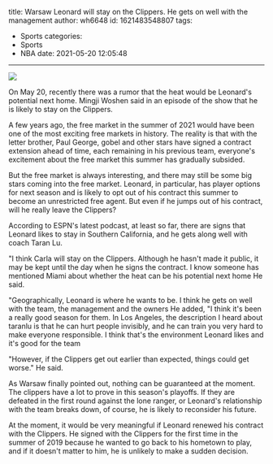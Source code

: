 title: Warsaw  Leonard will stay on the Clippers. He gets on well with the management
author: wh6648
id: 1621483548807
tags: 
- Sports
categories: 
- Sports
- NBA
date: 2021-05-20 12:05:48
---
![](https://p9.itc.cn/q_70/images01/20210520/9174f7cf2bda4bec94a5a4e9129704cd.jpeg)


On May 20, recently there was a rumor that the heat would be Leonard's potential next home. Mingji Woshen said in an episode of the show that he is likely to stay on the Clippers.

A few years ago, the free market in the summer of 2021 would have been one of the most exciting free markets in history. The reality is that with the letter brother, Paul George, gobel and other stars have signed a contract extension ahead of time, each remaining in his previous team, everyone's excitement about the free market this summer has gradually subsided.

But the free market is always interesting, and there may still be some big stars coming into the free market. Leonard, in particular, has player options for next season and is likely to opt out of his contract this summer to become an unrestricted free agent. But even if he jumps out of his contract, will he really leave the Clippers?

According to ESPN's latest podcast, at least so far, there are signs that Leonard likes to stay in Southern California, and he gets along well with coach Taran Lu.

"I think Carla will stay on the Clippers. Although he hasn't made it public, it may be kept until the day when he signs the contract. I know someone has mentioned Miami about whether the heat can be his potential next home He said.

"Geographically, Leonard is where he wants to be. I think he gets on well with the team, the management and the owners He added, "I think it's been a really good season for them. In Los Angeles, the description I heard about taranlu is that he can hurt people invisibly, and he can train you very hard to make everyone responsible. I think that's the environment Leonard likes and it's good for the team

"However, if the Clippers get out earlier than expected, things could get worse." He said.

As Warsaw finally pointed out, nothing can be guaranteed at the moment. The clippers have a lot to prove in this season's playoffs. If they are defeated in the first round against the lone ranger, or Leonard's relationship with the team breaks down, of course, he is likely to reconsider his future.

At the moment, it would be very meaningful if Leonard renewed his contract with the Clippers. He signed with the Clippers for the first time in the summer of 2019 because he wanted to go back to his hometown to play, and if it doesn't matter to him, he is unlikely to make a sudden decision.

